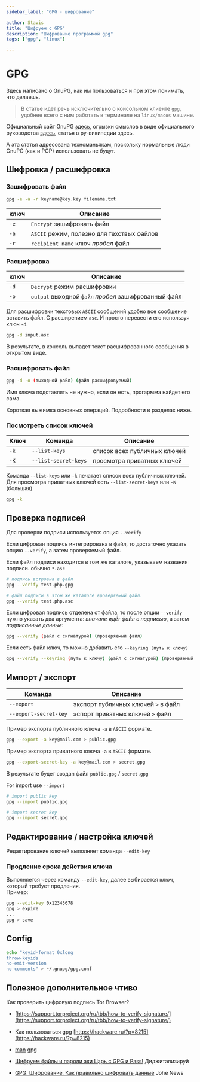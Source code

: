 ```yaml
---
sidebar_label: "GPG - шифрование"

author: Stavis
title: "Шифруем с GPG"
description: "Шифрование программой gpg"
tags: ["gpg", "linux"]

---
```


# GPG

Здесь написано о GnuPG, как им пользоваться и при этом понимать, что делаешь.

> В статье идёт речь исключительно о консольном клиенте `gpg`, удобнее всего с ним работать в терминале на `linux/macos` машине.

Официальный сайт GnuPG [здесь](https://www.gnupg.org/), огрызки смыслов в виде официального руководства [здесь](https://www.gnupg.org/gph/en/manual.html), статья в ру-википедии здесь.  

А эта статья адресована техноманьякам, поскольку нормальные люди GnuPG (как и PGP) использовать не будут.

## Шифровка / расшифровка

### Зашифровать файл

```bash
gpg -e -a -r keyname@key.key filename.txt
```

| ключ | Описание |
| --- | --- |
| `-e` | `Encrypt` зашифровать файл |
| `-a` | `ASCII` режим, полезно для техствых файлов |
| `-r` | `recipient name` ключ _пробел_ файл |

### Расшифровка

| ключ | Описание |
| --- | --- |
| `-d` | `Decrypt` режим расшифровки |
| `-o` | `output` выходной `файл` _пробел_ зашифрованный файл |

Для расшифровки текстовых `ASCII` сообщений удобно все сообщение вставить файл.
С расширением `asc`. И просто перевести его используя ключ `-d`.

```bash
gpg -d input.asc
```

В результате, в консоль выпадет текст расшифрованного сообщения в открытом виде.

### Расшифровать файл

```bash
gpg -d -o (выходной файл) (файл расшифровуемый)
```
Имя ключа подставлять не нужно, если он есть, прогармма найдет его сама.

Короткая выжимка основных операций. Подробности в разделах ниже.

### Посмотреть список ключей

| Ключ | Команда | Описание |
| --- | --- | --- |
| `-k` | `--list-keys`  | список всех публичных ключей |
| `-K` | `--list-secret-keys` | просмотра приватных ключей |

Команда `--list-keys` или `-k` печатает список всех публичных ключей.  
Для просмотра приватных ключей есть `--list-secret-keys` или `-K` (большая)

```bash
gpg -k
```

## Проверка подписей

Для проверки подписи используется опция `--verify`

Если цифровая подпись интегрирована в файл, то достаточно указать опцию `--verify`, а затем проверяемый файл.

Если файл подписи находится в том же каталоге, указываем названия подписи. обычно `*.asc`

```bash
# подпись встроена в файл
gpg --verify test.php.gpg

# файл подписи в этом же каталоге вроверяемый файл.
gpg --verify test.php.asc
```

Если цифровая подпись отделена от файла, то после опции `--verify` нужно указать два аргумента: _вначале идёт файл с подписью_, а затем _подписанные данные_:

```bash
gpg --verify (файл с сигнатурой) (проверяемый файл)
```

Если есть файл ключ, то можно добавить его `--keyring (путь к ключу)`

```bash
gpg --verify --keyring (путь к ключу) (файл с сигнатурой) (проверяемый файл)
```

## Импорт / экспорт

| Команда | Описание |
| --- | --- |
| `--export`  | экспорт публичных ключей `>` в файл |
| `--export-secret-key` | эспорт приватных ключей `>` файл |

Пример экспорта публичного ключа `-a` в  `ASCII` формате.

```bash
gpg --export -a key@mail.com > public.gpg
```

Пример экспорта приватного ключа `-a` в `ASCII` формате.

```bash
gpg --export-secret-key -a key@mail.com > secret.gpg
```

В результате будет создан файл `public.gpg` / `secret.gpg`

For import use `--import`

```bash
# import public key
gpg --import public.gpg

# import secret key
gpg --import secret.gpg
```
## Редактирование / настройка ключей

Редактирование ключей выполняет команда `--edit-key`  

### Продление срока действия ключа

Выполняется через команду `--edit-key`, далее выбирается ключ, который требует продления.  
Пример:

```bash
gpg --edit-key 0x12345678
gpg > expire
...
gpg > save
```
## Config

```bash
echo "keyid-format 0xlong
throw-keyids
no-emit-version
no-comments" > ~/.gnupg/gpg.conf
```

## Полезное дополнительное чтиво

Как проверить цифровую подпись Tor Browser?

- [https://support.torproject.org/ru/tbb/how-to-verify-signature/](https://support.torproject.org/ru/tbb/how-to-verify-signature/)

- Как пользоваться gpg [https://hackware.ru/?p=8215](https://hackware.ru/?p=8215)
- [man](https://manpages.org/gpg) gpg
- [Шифруем файлы и пароли аки Царь с GPG и Pass!](https://www.youtube.com/watch?v=I2mwqC6HGGE)  Диджитализируй
- [GPG. Шифрование. Как правильно шифровать данные](https://www.youtube.com/watch?v=2CwsoGw2coc) Johe News


